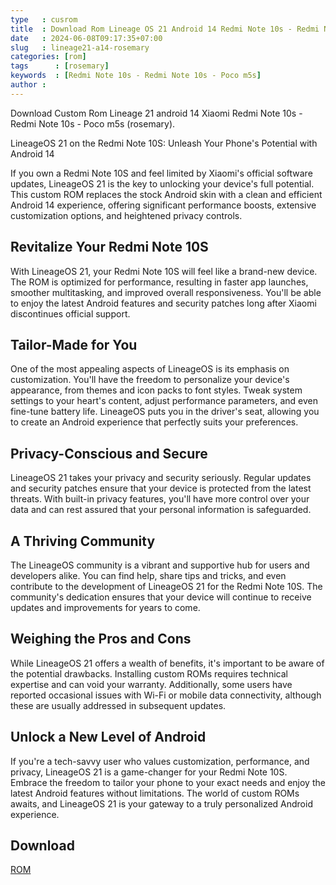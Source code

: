 ```yaml
---
type   : cusrom
title  : Download Rom Lineage OS 21 Android 14 Redmi Note 10s - Redmi Note 10s - Poco m5s
date   : 2024-06-08T09:17:35+07:00
slug   : lineage21-a14-rosemary
categories: [rom]
tags      : [rosemary]
keywords  : [Redmi Note 10s - Redmi Note 10s - Poco m5s]
author : 
---
```


Download Custom Rom Lineage 21 android 14 Xiaomi Redmi Note 10s - Redmi Note 10s - Poco m5s (rosemary).

LineageOS 21 on the Redmi Note 10S: Unleash Your Phone's Potential with Android 14

If you own a Redmi Note 10S and feel limited by Xiaomi's official software updates, LineageOS 21 is the key to unlocking your device's full potential. This custom ROM replaces the stock Android skin with a clean and efficient Android 14 experience, offering significant performance boosts, extensive customization options, and heightened privacy controls.

## Revitalize Your Redmi Note 10S

With LineageOS 21, your Redmi Note 10S will feel like a brand-new device. The ROM is optimized for performance, resulting in faster app launches, smoother multitasking, and improved overall responsiveness. You'll be able to enjoy the latest Android features and security patches long after Xiaomi discontinues official support. 

## Tailor-Made for You

One of the most appealing aspects of LineageOS is its emphasis on customization.  You'll have the freedom to personalize your device's appearance, from themes and icon packs to font styles. Tweak system settings to your heart's content, adjust performance parameters, and even fine-tune battery life. LineageOS puts you in the driver's seat, allowing you to create an Android experience that perfectly suits your preferences.

## Privacy-Conscious and Secure

LineageOS 21 takes your privacy and security seriously. Regular updates and security patches ensure that your device is protected from the latest threats. With built-in privacy features, you'll have more control over your data and can rest assured that your personal information is safeguarded.

## A Thriving Community

The LineageOS community is a vibrant and supportive hub for users and developers alike. You can find help, share tips and tricks, and even contribute to the development of LineageOS 21 for the Redmi Note 10S.  The community's dedication ensures that your device will continue to receive updates and improvements for years to come.

## Weighing the Pros and Cons

While LineageOS 21 offers a wealth of benefits, it's important to be aware of the potential drawbacks. Installing custom ROMs requires technical expertise and can void your warranty.  Additionally, some users have reported occasional issues with Wi-Fi or mobile data connectivity, although these are usually addressed in subsequent updates.

## Unlock a New Level of Android

If you're a tech-savvy user who values customization, performance, and privacy, LineageOS 21 is a game-changer for your Redmi Note 10S. Embrace the freedom to tailor your phone to your exact needs and enjoy the latest Android features without limitations. The world of custom ROMs awaits, and LineageOS 21 is your gateway to a truly personalized Android experience.

## Download
[ROM](https://t.me/wahyu6070files/282)

